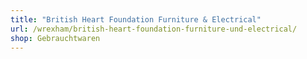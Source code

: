 ```yaml
---
title: "British Heart Foundation Furniture & Electrical"
url: /wrexham/british-heart-foundation-furniture-und-electrical/
shop: Gebrauchtwaren
---
```

